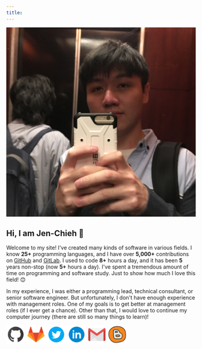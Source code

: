 ```yaml
---
title: 
---
```


<a href="#"><img id="my-avatar" src="images/v5.jpg"></a>

## Hi, I am Jen-Chieh 👋

Welcome to my site! I've created many kinds of
software in various fields. I know <b>25+</b> programming languages, and I
have over **5,000+** contributions on [GitHub][] and [GitLab][].
I used to code **8+** hours a day, and it has been <b>5</b> years 
non-stop (now **5+** hours a day). I've spent a tremendous amount of 
time on programming and software study. Just to show how much I love this
field! 😊

In my experience, I was either a programming lead, technical consultant,
or senior software engineer. But unfortunately, I don't have enough
experience with management roles. One of my goals is to get better at
management roles (if I ever get a chance). Other than that, I would love
to continue my computer journey (there are still so many things to
learn)!

<a href="https://github.com/jcs090218" target=”_blank”>
<img src="./images/icons/github.svg" width="50px" class="my-img"></a>

<a href="https://gitlab.com/jcs090218" target=”_blank”>
<img src="./images/icons/gitlab.svg" width="50px" class="my-img"></a>

<a href="https://twitter.com/jenchieh94" target=”_blank”>
<img src="./images/icons/twitter.svg" width="50px" class="my-img"></a>

<a href="https://www.linkedin.com/in/jen-chieh-shen-17a02780/" target=”_blank”>
<img src="./images/icons/linkedin.svg" width="50px" class="my-img"></a>

<a href="mailto:jcs090218@gmail.com" target=”_blank”>
<img src="./images/icons/gmail.svg" width="50px" class="my-img"></a>

<a href="https://jcs090218.github.io/blog/" target=”_blank”>
<img src="./images/icons/blog.svg" width="50px" class="my-img"></a>


[GitHub]: https://github.com/jcs090218
[GitLab]: https://gitlab.com/jcs090218
